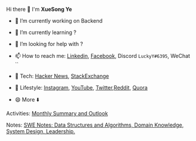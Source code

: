 Hi there 👋 I'm **XueSong Ye**

- 🔭 I’m currently working on Backend
- 🌱 I’m currently learning ?
- 🤔 I’m looking for help with ?
- 📫 How to reach me: [Linkedin](https://www.linkedin.com/in/xuesongye/), [Facebook](https://www.facebook.com/xuesong.ye96), Discord `LuckyY#6395`, WeChat ``
- 💬 Tech: [Hacker News](https://news.ycombinator.com/user?id=yexuesong), [StackExchange](https://stackexchange.com/users/11177644/xuesong-ye)
- 👯 Lifestyle: [Instagram](https://instagram.com/xuesong.ye/), [YouTube](https://www.youtube.com/channel/UCrPZtHmt_ZZE2ZCTTui3W_Q), [Twitter](https://twitter.com/XueSongYe),[Reddit](https://www.reddit.com/user/TheOtherSideOfTheSea), [Quora](https://www.quora.com/profile/Xuesong-Ye)

- 😄 More ⬇️

Activities: [Monthly Summary and Outlook](https://yxs.github.io/monthly/)

Notes: [SWE Notes: Data Structures and Algorithms, Domain Knowledge, System Design, Leadership.](https://yxs.github.io/swe-notes/)

<!--
**yxs/yxs** is a ✨ _special_ ✨ repository because its `README.md` (this file) appears on your GitHub profile.

Here are some ideas to get you started:

- 🔭 I’m currently working on ...
- 🌱 I’m currently learning ...
- 👯 I’m looking to collaborate on ...
- 🤔 I’m looking for help with ...
- 💬 Ask me about ...
- 📫 How to reach me: ...
- 😄 Pronouns: ...
- ⚡ Fun fact: ...
-->
